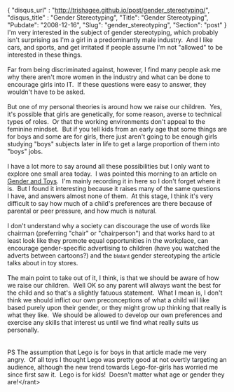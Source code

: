 {
 "disqus_url" : "http://trishagee.github.io/post/gender_stereotyping/",
 "disqus_title" : "Gender Stereotyping",
 "Title": "Gender Stereotyping",
 "Pubdate": "2008-12-16",
 "Slug": "gender_stereotyping",
 "Section": "post"
}
<br />I'm very interested in the subject of gender stereotyping, which probably isn't surprising as I'm a girl in a predominantly male industry.&nbsp; And I&nbsp;like cars, and&nbsp;sports, and get irritated if people assume I'm not &quot;allowed&quot; to be interested in these things.<br /><br />Far from being discriminated against, however, I&nbsp;find many people ask me why there aren't more women in the industry and what can be done to encourage girls into IT.&nbsp; If these questions were easy to answer, they wouldn't have to be asked.<br /><br />But one of my personal theories is around how we raise our children.&nbsp; Yes, it's possible that girls are genetically, for some reason, averse to technical types of roles. &nbsp;Or&nbsp;that the working environments don't appeal to the feminine mindset.&nbsp; But if you tell kids from an early age that some things are for boys and some are for girls, there just aren't going to be enough girls studying &quot;boys&quot; subjects later in life to get a large proportion of them into &quot;boys&quot; jobs.<br /><br />I have a lot more to say around all these possibilities but I only want to explore one small area today.&nbsp; I was pointed this morning to an article on <a href="http://www.guardian.co.uk/education/2008/dec/16/play">Gender and Toys</a>.&nbsp; I'm mainly recording it in here so I don't forget where it is.&nbsp; But I&nbsp;found it interesting because it raises many of the same questions I&nbsp;have, and answers almost none of them.&nbsp; At this stage, I think it's very difficult to say how much of a child's preferences are there because of parental or peer pressure, and how much is natural.&nbsp; <br /><br />I&nbsp;don't understand why a society can discourage the use of words like chairman (preferring &quot;chair&quot; or &quot;chairperson&quot;) and that works hard to at least look like they promote equal opportunities in the workplace, can encourage gender-specific advertising to children (have you watched the adverts between cartoons?) and the <span style="font-size: 9pt; font-family: Arial; mso-fareast-font-family: 'Times New Roman'; mso-ansi-language: EN-GB; mso-fareast-language: EN-GB; mso-bidi-language: AR-SA">blatant </span>gender stereotyping the article talks about in toy stores.<br /><br />The main point to take out of it, I&nbsp;think, is that we should be aware of how we raise our children.&nbsp; Well OK&nbsp;so any parent will always want the best for the child and so that's a slightly fatuous statement.&nbsp; What I&nbsp;mean is, I don't think we should inflict our own preconceptions of what a child will like based purely upon their gender, or they might grow up thinking that really is what they like.&nbsp; We should be allowed to develop our own preferences and exercise any skills that interest us until we find what really suits us personally.<br /><br /><br />PS The assumption that Lego is for boys in that article made me very angry.&nbsp; Of all toys I&nbsp;thought Lego was pretty good at not overtly targeting an audience, although the new trend towards Lego-for-girls has worried me since first saw it.&nbsp; Lego is for kids!&nbsp; Doesn't matter what age or gender they are!&lt;/rant&gt;
